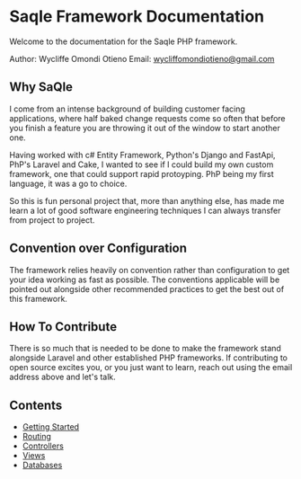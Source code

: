 # Saqle Framework Documentation

Welcome to the documentation for the Saqle PHP framework.

Author: Wycliffe Omondi Otieno
Email:  wycliffomondiotieno@gmail.com

## Why SaQle

I come from an intense background of building customer facing applications, where half baked change requests come so often that before you finish a feature
you are throwing it out of the window to start another one.

Having worked with c# Entity Framework, Python's Django and FastApi, PhP's Laravel and Cake, I wanted to see if I could build my own custom framework, one that 
could support rapid protoyping. PhP being my first language, it was a go to choice.

So this is fun personal project that, more than anything else, has made me learn a lot of good software engineering techniques I can always transfer from project to project.

## Convention over Configuration

The framework relies heavily on convention rather than configuration to get your idea working as fast as possible. The conventions applicable will be pointed out alongside other recommended practices to get the best out of this framework.

## How To Contribute

There is so much that is needed to be done to make the framework stand alongside Laravel and other established PHP frameworks.
If contributing to open source excites you, or you just want to learn, reach out using the email address above and let's talk.

## Contents

- [Getting Started](getstarted.md)
- [Routing](routing.md)
- [Controllers](controllers.md)
- [Views](views.md)
- [Databases](databases.md)
